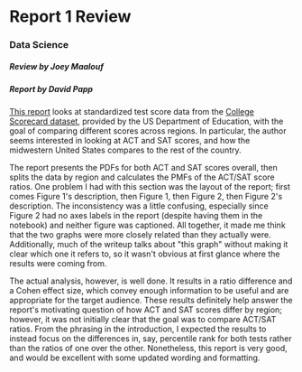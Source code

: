 # Report 1 Review
### Data Science
##### Review by Joey Maalouf
##### Report by David Papp

[This report](https://github.com/davpapp/ThinkStats2/blob/master/Reports/report1.md) looks at standardized test score data from the [College Scorecard dataset](https://collegescorecard.ed.gov/data), provided by the US Department of Education, with the goal of comparing different scores across regions. In particular, the author seems interested in looking at ACT and SAT scores, and how the midwestern United States compares to the rest of the country.

The report presents the PDFs for both ACT and SAT scores overall, then splits the data by region and calculates the PMFs of the ACT/SAT score ratios. One problem I had with this section was the layout of the report; first comes Figure 1's description, then Figure 1, then Figure 2, then Figure 2's description. The inconsistency was a little confusing, especially since Figure 2 had no axes labels in the report (despite having them in the notebook) and neither figure was captioned. All together, it made me think that the two graphs were more closely related than they actually were. Additionally, much of the writeup talks about "this graph" without making it clear which one it refers to, so it wasn't obvious at first glance where the results were coming from.

The actual analysis, however, is well done. It results in a ratio difference and a Cohen effect size, which convey enough information to be useful and are appropriate for the target audience. These results definitely help answer the report's motivating question of how ACT and SAT scores differ by region; however, it was not initially clear that the goal was to compare ACT/SAT ratios. From the phrasing in the introduction, I expected the results to instead focus on the differences in, say, percentile rank for both tests rather than the ratios of one over the other. Nonetheless, this report is very good, and would be excellent with some updated wording and formatting.

